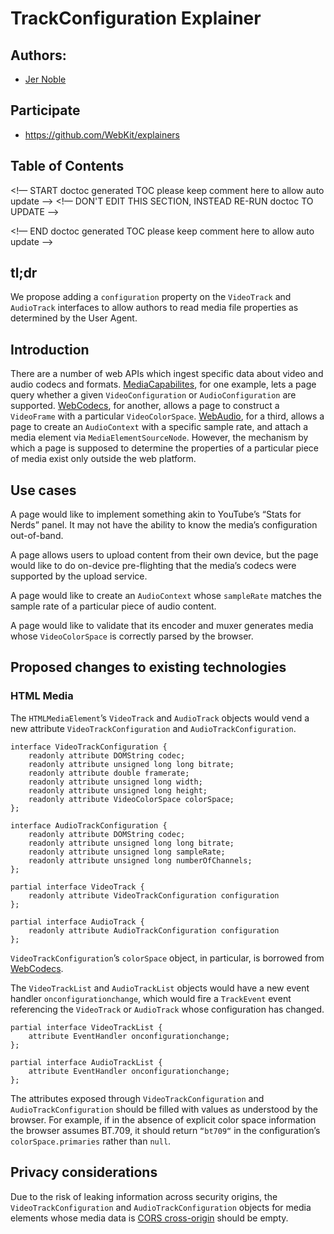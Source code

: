 # TrackConfiguration Explainer

## Authors:

* [Jer Noble](https://github.com/jernoble)

## Participate

* https://github.com/WebKit/explainers

## Table of Contents

<!— START doctoc generated TOC please keep comment here to allow auto update -->
<!— DON'T EDIT THIS SECTION, INSTEAD RE-RUN doctoc TO UPDATE -->


<!— END doctoc generated TOC please keep comment here to allow auto update -->

## tl;dr

We propose adding a `configuration` property on the `VideoTrack` and `AudioTrack` interfaces to allow authors to read media file properties as determined by the User Agent.

## Introduction

There are a number of web APIs which ingest specific data about video and audio codecs and formats. [MediaCapabilites](https://w3c.github.io/media-capabilities/), for one example, lets a page query whether a given `VideoConfiguration` or `AudioConfiguration` are supported. [WebCodecs](https://w3c.github.io/webcodecs/), for another, allows a page to construct a `VideoFrame` with a particular `VideoColorSpace`. [WebAudio](https://webaudio.github.io/web-audio-api/), for a third, allows a page to create an `AudioContext` with a specific sample rate, and attach a media element via `MediaElementSourceNode`.  However, the mechanism by which a page is supposed to determine the properties of a particular piece of media exist only outside the web platform.

## Use cases

A page would like to implement something akin to YouTube’s “Stats for Nerds” panel. It may not have the ability to know the media’s configuration out-of-band. 

A page allows users to upload content from their own device, but the page would like to do on-device pre-flighting that the media’s codecs were supported by the upload service.

A page would like to create an `AudioContext` whose `sampleRate` matches the sample rate of a particular piece of audio content.

A page would like to validate that its encoder and muxer generates media whose `VideoColorSpace` is correctly parsed by the browser.

## Proposed changes to existing technologies

### HTML Media

The `HTMLMediaElement`’s `VideoTrack` and `AudioTrack` objects would vend a new attribute `VideoTrackConfiguration` and `AudioTrackConfiguration`. 

```
interface VideoTrackConfiguration {
    readonly attribute DOMString codec;
    readonly attribute unsigned long long bitrate;
    readonly attribute double framerate;
    readonly attribute unsigned long width;
    readonly attribute unsigned long height;
    readonly attribute VideoColorSpace colorSpace;
};

interface AudioTrackConfiguration {
    readonly attribute DOMString codec;
    readonly attribute unsigned long long bitrate;
    readonly attribute unsigned long sampleRate;
    readonly attribute unsigned long numberOfChannels;
};

partial interface VideoTrack {
    readonly attribute VideoTrackConfiguration configuration
};

partial interface AudioTrack {
    readonly attribute AudioTrackConfiguration configuration
};
```

`VideoTrackConfiguration`’s `colorSpace` object, in particular, is borrowed from [WebCodecs](https://w3c.github.io/webcodecs/#videocolorspace). 

The `VideoTrackList` and `AudioTrackList` objects would have a new event handler `onconfigurationchange`, which would fire a `TrackEvent` event referencing the `VideoTrack` or `AudioTrack` whose configuration has changed.

```
partial interface VideoTrackList {
    attribute EventHandler onconfigurationchange;
};

partial interface AudioTrackList {
    attribute EventHandler onconfigurationchange;
};
```

The attributes exposed through `VideoTrackConfiguration` and `AudioTrackConfiguration` should be filled with values as understood by the browser. For example, if in the absence of explicit color space information the browser assumes BT.709, it should return `“bt709“` in the configuration’s `colorSpace.primaries` rather than `null`.

## Privacy considerations

Due to the risk of leaking information across security origins, the `VideoTrackConfiguration` and `AudioTrackConfiguration` objects for media elements whose media data is [CORS cross-origin](https://html.spec.whatwg.org/multipage/urls-and-fetching.html#cors-cross-origin) should be empty.



